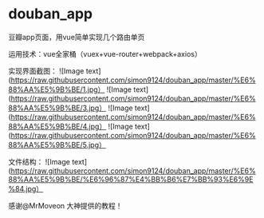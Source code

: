 # douban_app
豆瓣app页面，用vue简单实现几个路由单页

运用技术：vue全家桶（vuex+vue-router+webpack+axios）

实现界面截图：
![Image text](https://raw.githubusercontent.com/simon9124/douban_app/master/%E6%88%AA%E5%9B%BE/1.jpg）
![Image text](https://raw.githubusercontent.com/simon9124/douban_app/master/%E6%88%AA%E5%9B%BE/3.jpg）
![Image text](https://raw.githubusercontent.com/simon9124/douban_app/master/%E6%88%AA%E5%9B%BE/4.jpg）
![Image text](https://raw.githubusercontent.com/simon9124/douban_app/master/%E6%88%AA%E5%9B%BE/5.jpg）

文件结构：
![Image text](https://raw.githubusercontent.com/simon9124/douban_app/master/%E6%88%AA%E5%9B%BE/%E6%96%87%E4%BB%B6%E7%BB%93%E6%9E%84.jpg）

感谢@MrMoveon 大神提供的教程！
